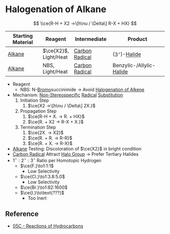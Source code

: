 # Halogenation of Alkane

$$
\\ce{R-H + X2 ->\[h\nu / \Delta\] R-X + HX}
$$

|Starting Material|Reagent|Intermediate|Product|
|-----------------|-------|------------|-------|
|[Alkane](../../Functional%20Group/Alkyl%20Group.md)|$\ce{X2}$,<br>Light/Heat|[Carbon Radical](../Reaction%20Component/Carbon%20Radical.md)|($3^{\circ}$)-[Halide](../../Functional%20Group/Halo%20Group.md)|
|[Alkane](../../Functional%20Group/Alkyl%20Group.md)|NBS,<br>Light/Heat|[Carbon Radical](../Reaction%20Component/Carbon%20Radical.md)|Benzylic-/Allylic-[Halide](../../Functional%20Group/Halo%20Group.md)|

* Reagent
  * NBS: N-[Bromo](../../Functional%20Group/Halo%20Group.md)succinimide → Avoid [Halogenation of Alkene](Halogenation%20of%20Alkene.md)
* Mechanism: [Non-Stereospecific](../Classification%20of%20Organic%20Reaction/Substitution%20Reaction.md#non-stereospecific) [Radical](../Reaction%20Component/Free%20Radical.md) [Substitution](../Classification%20of%20Organic%20Reaction/Substitution%20Reaction.md)
  1. Initiation Step
     1. $\ce{X2 ->\[h\nu / \Delta\] 2X.}$
  1. Propagation Step
     1. $\ce{R-H + X. -> R. + HX}$
     1. $\ce{R. + X2 -> R-X + X.}$
  1. Termination Step
     1. $\ce{2X. -> X2}$
     1. $\ce{R. + R. -> R-R}$
     1. $\ce{R. + X. -> R-X}$
* [Alkane](../../Functional%20Group/Alkyl%20Group.md) Testing: Discoloration of $\ce{X2}$ in bright condition
* [Carbon Radical](../Reaction%20Component/Carbon%20Radical.md) Attract [Halo Group](../../Functional%20Group/Halo%20Group.md) → Prefer Tertiary Halides
* $1^{\circ}:2^{\circ}:3^{\circ}$ Ratio per Homotopic Hydrogen
  * $\ce{F.}\to1:1:1$
    * Low Selectivity
  * $\ce{Cl.}\to1:3.8:5.0$
    * Low Selectivity
  * $\ce{Br.}\to1:82:1600$
  * $\ce{I.}\to\text{???}$
    * Too Inert

## Reference

* [05C - Reactions of Hydrocarbons](../../../../../00%20-%20Summary/SCCH134%20-%20Organic%20Chemistry%20for%20Medical%20Science/05C%20-%20Reactions%20of%20Hydrocarbons.md)
